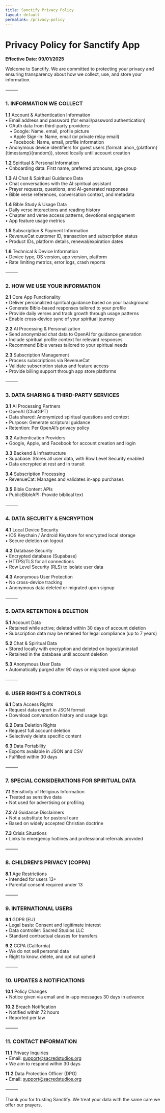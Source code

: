 ```yaml
---
title: Sanctify Privacy Policy
layout: default
permalink: /privacy-policy
---
```


# Privacy Policy for Sanctify App

**Effective Date: 09/01/2025**

Welcome to Sanctify. We are committed to protecting your privacy and ensuring transparency about how we collect, use, and store your information.

⸻

### **1. INFORMATION WE COLLECT**

**1.1** Account & Authentication Information  
• Email address and password (for email/password authentication)  
• OAuth data from third-party providers:  
 • Google: Name, email, profile picture  
 • Apple Sign-In: Name, email (or private relay email)  
 • Facebook: Name, email, profile information  
• Anonymous device identifiers for guest users (format: anon_{platform}{timestamp}{random}), stored locally until account creation  

**1.2** Spiritual & Personal Information  
• Onboarding data: First name, preferred pronouns, age group  

**1.3** AI Chat & Spiritual Guidance Data  
• Chat conversations with the AI spiritual assistant  
• Prayer requests, questions, and AI-generated responses  
• Bible verse references, conversation context, and metadata  

**1.4** Bible Study & Usage Data  
• Daily verse interactions and reading history  
• Chapter and verse access patterns, devotional engagement  
• App feature usage metrics  

**1.5** Subscription & Payment Information  
• RevenueCat customer ID, transaction and subscription status  
• Product IDs, platform details, renewal/expiration dates  

**1.6** Technical & Device Information  
• Device type, OS version, app version, platform  
• Rate limiting metrics, error logs, crash reports  

⸻

### **2. HOW WE USE YOUR INFORMATION**

**2.1** Core App Functionality  
• Deliver personalized spiritual guidance based on your background  
• Generate Bible-based responses tailored to your profile  
• Provide daily verses and track growth through usage patterns  
• Enable cross-device sync of your spiritual journey  

**2.2** AI Processing & Personalization  
• Send anonymized chat data to OpenAI for guidance generation  
• Include spiritual profile context for relevant responses  
• Recommend Bible verses tailored to your spiritual needs  

**2.3** Subscription Management  
• Process subscriptions via RevenueCat  
• Validate subscription status and feature access  
• Provide billing support through app store platforms  

⸻

### **3. DATA SHARING & THIRD-PARTY SERVICES**

**3.1** AI Processing Partners  
• OpenAI (ChatGPT)  
• Data shared: Anonymized spiritual questions and context  
• Purpose: Generate scriptural guidance  
• Retention: Per OpenAI’s privacy policy  

**3.2** Authentication Providers  
• Google, Apple, and Facebook for account creation and login  

**3.3** Backend & Infrastructure  
• Supabase: Stores all user data, with Row Level Security enabled  
• Data encrypted at rest and in transit  

**3.4** Subscription Processing  
• RevenueCat: Manages and validates in-app purchases  

**3.5** Bible Content APIs  
• PublicBibleAPI: Provide biblical text  

⸻

### **4. DATA SECURITY & ENCRYPTION**

**4.1** Local Device Security  
• iOS Keychain / Android Keystore for encrypted local storage  
• Secure deletion on logout  

**4.2** Database Security  
• Encrypted database (Supabase)  
• HTTPS/TLS for all connections  
• Row Level Security (RLS) to isolate user data  

**4.3** Anonymous User Protection  
• No cross-device tracking  
• Anonymous data deleted or migrated upon signup  

⸻

### **5. DATA RETENTION & DELETION**

**5.1** Account Data  
• Retained while active; deleted within 30 days of account deletion  
• Subscription data may be retained for legal compliance (up to 7 years)  

**5.2** Chat & Spiritual Data  
• Stored locally with encryption and deleted on logout/uninstall  
• Retained in the database until account deletion  

**5.3** Anonymous User Data  
• Automatically purged after 90 days or migrated upon signup  

⸻

### **6. USER RIGHTS & CONTROLS**

**6.1** Data Access Rights  
• Request data export in JSON format  
• Download conversation history and usage logs  

**6.2** Data Deletion Rights  
• Request full account deletion  
• Selectively delete specific content  

**6.3** Data Portability  
• Exports available in JSON and CSV  
• Fulfilled within 30 days  

⸻

### **7. SPECIAL CONSIDERATIONS FOR SPIRITUAL DATA**

**7.1** Sensitivity of Religious Information  
• Treated as sensitive data  
• Not used for advertising or profiling  

**7.2** AI Guidance Disclaimers  
• Not a substitute for pastoral care  
• Based on widely accepted Christian doctrine  

**7.3** Crisis Situations  
• Links to emergency hotlines and professional referrals provided  

⸻

### **8. CHILDREN’S PRIVACY (COPPA)**

**8.1** Age Restrictions  
• Intended for users 13+  
• Parental consent required under 13  

⸻

### **9. INTERNATIONAL USERS**

**9.1** GDPR (EU)  
• Legal basis: Consent and legitimate interest  
• Data controller: Sacred Studios LLC  
• Standard contractual clauses for transfers  

**9.2** CCPA (California)  
• We do not sell personal data  
• Right to know, delete, and opt out upheld  

⸻

### **10. UPDATES & NOTIFICATIONS**

**10.1** Policy Changes  
• Notice given via email and in-app messages 30 days in advance  

**10.2** Breach Notification  
• Notified within 72 hours  
• Reported per law  

⸻

### **11. CONTACT INFORMATION**

**11.1** Privacy Inquiries  
• Email: support@sacredstudios.org  
• We aim to respond within 30 days  

**11.2** Data Protection Officer (DPO)  
• Email: support@sacredstudios.org  

⸻

Thank you for trusting Sanctify. We treat your data with the same care we offer our prayers.
